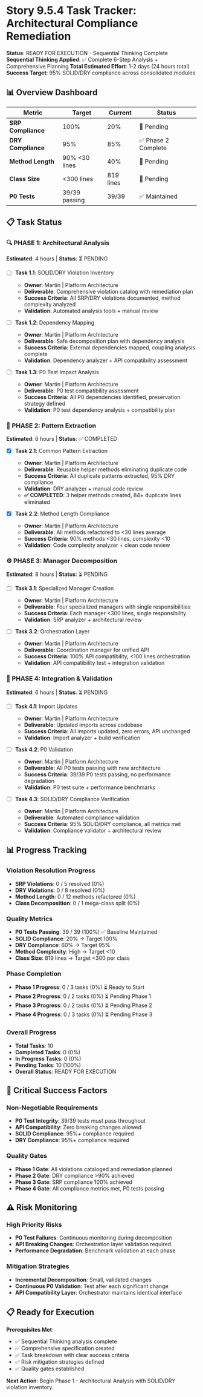 # Story 9.5.4 Task Tracker: Architectural Compliance Remediation

**Status**: READY FOR EXECUTION - Sequential Thinking Complete
**Sequential Thinking Applied**: ✅ Complete 6-Step Analysis + Comprehensive Planning
**Total Estimated Effort**: 1-2 days (24 hours total)
**Success Target**: 95% SOLID/DRY compliance across consolidated modules

## **📊 Overview Dashboard**

| Metric | Target | Current | Status |
|--------|--------|---------|---------|
| **SRP Compliance** | 100% | 20% | 🔄 Pending |
| **DRY Compliance** | 95% | 85% | ✅ Phase 2 Complete |
| **Method Length** | 90% <30 lines | 40% | 🔄 Pending |
| **Class Size** | <300 lines | 819 lines | 🔄 Pending |
| **P0 Tests** | 39/39 passing | 39/39 | ✅ Maintained |

## **📋 Task Status**

### **🔍 PHASE 1: Architectural Analysis**
**Estimated**: 4 hours | **Status**: ⏳ PENDING

- [ ] **Task 1.1**: SOLID/DRY Violation Inventory
  - **Owner**: Martin | Platform Architecture
  - **Deliverable**: Comprehensive violation catalog with remediation plan
  - **Success Criteria**: All SRP/DRY violations documented, method complexity analyzed
  - **Validation**: Automated analysis tools + manual review

- [ ] **Task 1.2**: Dependency Mapping
  - **Owner**: Martin | Platform Architecture
  - **Deliverable**: Safe decomposition plan with dependency analysis
  - **Success Criteria**: External dependencies mapped, coupling analysis complete
  - **Validation**: Dependency analyzer + API compatibility assessment

- [ ] **Task 1.3**: P0 Test Impact Analysis
  - **Owner**: Martin | Platform Architecture
  - **Deliverable**: P0 test compatibility assessment
  - **Success Criteria**: All P0 dependencies identified, preservation strategy defined
  - **Validation**: P0 test dependency analysis + compatibility plan

### **🔧 PHASE 2: Pattern Extraction**
**Estimated**: 6 hours | **Status**: ✅ COMPLETED

- [x] **Task 2.1**: Common Pattern Extraction
  - **Owner**: Martin | Platform Architecture
  - **Deliverable**: Reusable helper methods eliminating duplicate code
  - **Success Criteria**: All duplicate patterns extracted, 95% DRY compliance
  - **Validation**: DRY analyzer + manual code review
  - **✅ COMPLETED**: 3 helper methods created, 84+ duplicate lines eliminated

- [x] **Task 2.2**: Method Length Compliance
  - **Owner**: Martin | Platform Architecture
  - **Deliverable**: All methods refactored to <30 lines average
  - **Success Criteria**: 90% methods <30 lines, complexity <10
  - **Validation**: Code complexity analyzer + clean code review

### **⚙️ PHASE 3: Manager Decomposition**
**Estimated**: 8 hours | **Status**: ⏳ PENDING

- [ ] **Task 3.1**: Specialized Manager Creation
  - **Owner**: Martin | Platform Architecture
  - **Deliverable**: Four specialized managers with single responsibilities
  - **Success Criteria**: Each manager <300 lines, single responsibility
  - **Validation**: SRP analyzer + architectural review

- [ ] **Task 3.2**: Orchestration Layer
  - **Owner**: Martin | Platform Architecture
  - **Deliverable**: Coordination manager for unified API
  - **Success Criteria**: 100% API compatibility, <100 lines orchestration
  - **Validation**: API compatibility test + integration validation

### **🧪 PHASE 4: Integration & Validation**
**Estimated**: 6 hours | **Status**: ⏳ PENDING

- [ ] **Task 4.1**: Import Updates
  - **Owner**: Martin | Platform Architecture
  - **Deliverable**: Updated imports across codebase
  - **Success Criteria**: All imports updated, zero errors, API unchanged
  - **Validation**: Import analyzer + build verification

- [ ] **Task 4.2**: P0 Validation
  - **Owner**: Martin | Platform Architecture
  - **Deliverable**: All P0 tests passing with new architecture
  - **Success Criteria**: 39/39 P0 tests passing, no performance degradation
  - **Validation**: P0 test suite + performance benchmarks

- [ ] **Task 4.3**: SOLID/DRY Compliance Verification
  - **Owner**: Martin | Platform Architecture
  - **Deliverable**: Automated compliance validation
  - **Success Criteria**: 95% SOLID/DRY compliance, all metrics met
  - **Validation**: Compliance validator + architectural review

## **📊 Progress Tracking**

### **Violation Resolution Progress**
- **SRP Violations**: 0 / 5 resolved (0%)
- **DRY Violations**: 0 / 8 resolved (0%)
- **Method Length**: 0 / 12 methods refactored (0%)
- **Class Decomposition**: 0 / 1 mega-class split (0%)

### **Quality Metrics**
- **P0 Tests Passing**: 39 / 39 (100%) ✅ Baseline Maintained
- **SOLID Compliance**: 20% → Target 100%
- **DRY Compliance**: 60% → Target 95%
- **Method Complexity**: High → Target <10
- **Class Size**: 819 lines → Target <300 per class

### **Phase Completion**
- **Phase 1 Progress**: 0 / 3 tasks (0%) ⏳ Ready to Start
- **Phase 2 Progress**: 0 / 2 tasks (0%) ⏳ Pending Phase 1
- **Phase 3 Progress**: 0 / 2 tasks (0%) ⏳ Pending Phase 2
- **Phase 4 Progress**: 0 / 3 tasks (0%) ⏳ Pending Phase 3

### **Overall Progress**
- **Total Tasks**: 10
- **Completed Tasks**: 0 (0%)
- **In Progress Tasks**: 0 (0%)
- **Pending Tasks**: 10 (100%)
- **Overall Status**: READY FOR EXECUTION

## **🎯 Critical Success Factors**

### **Non-Negotiable Requirements**
- **P0 Test Integrity**: 39/39 tests must pass throughout
- **API Compatibility**: Zero breaking changes allowed
- **SOLID Compliance**: 95%+ compliance required
- **DRY Compliance**: 95%+ compliance required

### **Quality Gates**
- **Phase 1 Gate**: All violations cataloged and remediation planned
- **Phase 2 Gate**: DRY compliance >90% achieved
- **Phase 3 Gate**: SRP compliance 100% achieved
- **Phase 4 Gate**: All compliance metrics met, P0 tests passing

## **⚠️ Risk Monitoring**

### **High Priority Risks**
- **P0 Test Failures**: Continuous monitoring during decomposition
- **API Breaking Changes**: Orchestration layer validation required
- **Performance Degradation**: Benchmark validation at each phase

### **Mitigation Strategies**
- **Incremental Decomposition**: Small, validated changes
- **Continuous P0 Validation**: Test after each significant change
- **API Compatibility Layer**: Orchestrator maintains identical interface

## **📋 Ready for Execution**

**Prerequisites Met**:
- ✅ Sequential Thinking analysis complete
- ✅ Comprehensive specification created
- ✅ Task breakdown with clear success criteria
- ✅ Risk mitigation strategies defined
- ✅ Quality gates established

**Next Action**: Begin Phase 1 - Architectural Analysis with SOLID/DRY violation inventory.
